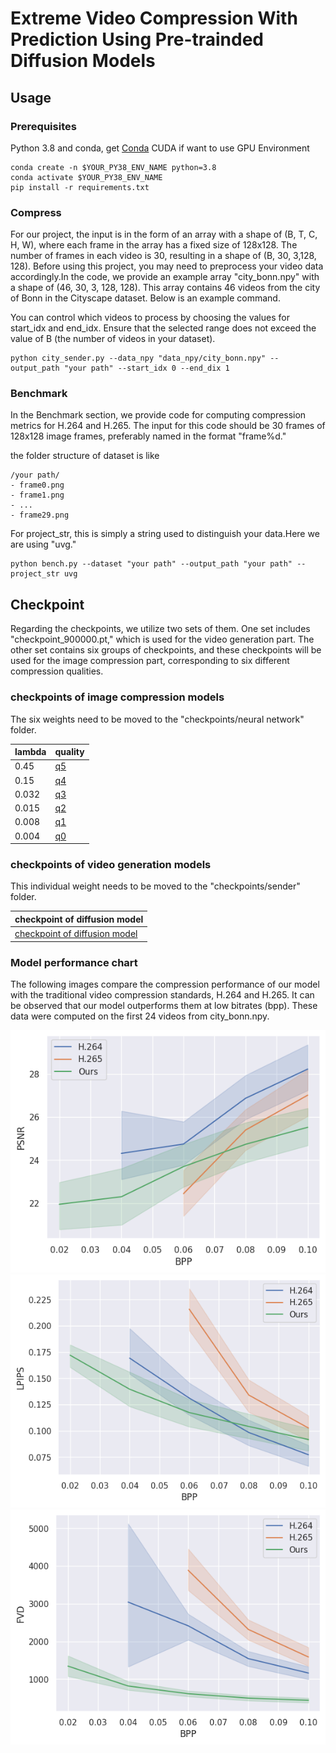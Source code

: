 # Extreme Video Compression With Prediction Using Pre-trainded Diffusion Models 
## Usage



### Prerequisites
Python 3.8 and conda, get [Conda](https://www.anaconda.com/)
CUDA if want to use GPU
Environment

```
conda create -n $YOUR_PY38_ENV_NAME python=3.8
conda activate $YOUR_PY38_ENV_NAME
pip install -r requirements.txt
```



### Compress
For our project, the input is in the form of an array with a shape of (B, T,  C, H, W), where each frame in the array has a fixed size of 128x128. The number of frames in each video is 30, resulting in a shape of (B, 30, 3,128, 128). Before using this project, you may need to preprocess your video data accordingly.In the code, we provide an example array "city_bonn.npy" with a shape of (46, 30, 3, 128, 128). This array contains 46 videos from the city of Bonn in the Cityscape dataset. Below is an example command.

You can control which videos to process by choosing the values for start_idx and end_idx. Ensure that the selected range does not exceed the value of B (the number of videos in your dataset).
```
python city_sender.py --data_npy "data_npy/city_bonn.npy" --output_path "your path" --start_idx 0 --end_dix 1 
```
### Benchmark
In the Benchmark section, we provide code for computing compression metrics for H.264 and H.265. The input for this code should be 30 frames of 128x128 image frames, preferably named in the format "frame%d."

the folder structure of dataset is like

```
/your path/
- frame0.png
- frame1.png
- ...
- frame29.png
```



For project_str, this is simply a string used to distinguish your data.Here we are using "uvg."

```
python bench.py --dataset "your path" --output_path "your path" --project_str uvg
```
## Checkpoint

Regarding the checkpoints, we utilize two sets of them. One set includes "checkpoint_900000.pt," which is used for the video generation part. The other set contains six groups of checkpoints, and these checkpoints will be used for the image compression part, corresponding to six different compression qualities.

### checkpoints of image compression models

The six weights need to be moved to the "checkpoints/neural network" folder.

| lambda | quality | 
| ------- | ------- | 
| 0.45  | [q5](https://drive.google.com/file/d/1_RCV0oVKOac543XGrpocnBNUJvtjPDTB/view?usp=drive_link)  | 
| 0.15  | [q4](https://drive.google.com/file/d/1BA8JxfWSCXBYZsGS2GTsdPDbPS-UXeUH/view?usp=drive_link) | 
|0.032  |[q3](https://drive.google.com/file/d/1nyYvHlEivNW_PXAN3wPfIRPXz8oBs_Ff/view?usp=drive_link)  | 
| 0.015  |[q2](https://drive.google.com/file/d/1Cja3YInI7XU0iJZm0tVtGbau1OWlAaJW/view?usp=drive_link) | 
|0.008 | [q1](https://drive.google.com/file/d/1A7f4beJEd-fMj0pwZ0ayswq_j2FoDxD4/view?usp=drive_link) | 
| 0.004 | [q0](https://drive.google.com/file/d/1TVursXwljO0V-wQUm7i8yNqDVKfen51S/view?usp=drive_link) | 

### checkpoints of video generation models

This individual weight needs to be moved to the "checkpoints/sender" folder.

 |checkpoint of diffusion model | 
| ------- | 
 | [checkpoint of diffusion model](https://drive.google.com/file/d/1rezZ0kwPfAk-WPgD_0vwO6zCwjOhm6Dk/view)  | 






### Model performance chart

The following images compare the compression performance of our model with the traditional video compression standards, H.264 and H.265. It can be observed that our model outperforms them at low bitrates (bpp). These data were computed on the first 24 videos from city_bonn.npy.

![PSNR](result_img/PSNR_24.png)
![LPIPS](result_img/LPIPS_24.png)
![FVD](result_img/FVD_24.png)
